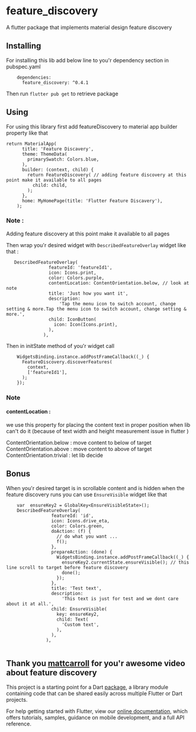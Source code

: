 # feature_discovery

A flutter package that implements material design feature discovery 

## Installing


For installing this lib add below line to you'r dependency section in pubspec.yaml
```
    dependencies:
      feature_discovery: ^0.4.1

```

Then run  ```flutter pub get``` to retrieve package


## Using

For using this library first add featureDiscovery to material app builder property like that
```
return MaterialApp(
      title: 'Feature Discavery',
      theme: ThemeData(
        primarySwatch: Colors.blue,
      ),
      builder: (context, child) {
        return FeatureDiscovery( // adding feature discovery at this point make it available to all pages
          child: child,
        );
      },
      home: MyHomePage(title: 'Flutter Feature Discavery'),
    );

```

### Note :
 Adding feature discovery at this point make it available to all pages
 
Then wrap you'r desired widget with ```DescribedFeatureOverlay``` widget
like that :
```
   DescribedFeatureOverlay(
                featureId: 'featureId1',
                icon: Icons.print,
                color: Colors.purple,
                contentLocation: ContentOrientation.below, // look at note 
                title: 'Just how you want it',
                description:
                    'Tap the menu icon to switch account, change setting & more.Tap the menu icon to switch account, change setting & more.',
                child: IconButton(
                  icon: Icon(Icons.print),
                ),
              ),
``` 

Then in initState method of you'r widget call 


``` 
    WidgetsBinding.instance.addPostFrameCallback((_) {
      FeatureDiscovery.discoverFeatures(
        context,
        ['featureId1'],
      );
    });

```
### Note 

#### contentLocation :
   we use this property for placing the content text in proper position when 
    lib can't do it (because of text width and height measurement  issue in flutter )
    
   ContentOrientation.below : move content to  below of target
   ContentOrientation.above : move content to above of target
   ContentOrientation.trivial : let lib decide
    
## Bonus 

   When you'r desired target is in scrollable content and is hidden when the feature discovery runs
    you can use ```EnsureVisible``` widget like that
    
   ```
       var  ensureKey2 = GlobalKey<EnsureVisibleState>();
       DescribedFeatureOverlay(
                    featureId: 'id',
                    icon: Icons.drive_eta,
                    color: Colors.green,
                    doAction: (f) {
                      // do what you want ...
                      f();
                    },
                    prepareAction: (done) {
                      WidgetsBinding.instance.addPostFrameCallback((_) {
                        ensureKey2.currentState.ensureVisible(); // this line scroll to target before feature discovery 
                        done();
                      });
                    },
                    title: 'Test text',
                    description:
                        'This text is just for test and we dont care about it at all.',
                    child: EnsureVisible(
                      key: ensureKey2,
                      child: Text(
                        'Custom text',
                      ),
                    ),
                  ),
    
   ```
## Thank you [mattcarroll](https://medium.com/@mattcarroll) for you'r awesome video about feature discovery
 

This project is a starting point for a Dart
[package](https://flutter.dev/developing-packages/),
a library module containing code that can be shared easily across
multiple Flutter or Dart projects.

For help getting started with Flutter, view our 
[online documentation](https://flutter.dev/docs), which offers tutorials, 
samples, guidance on mobile development, and a full API reference.
